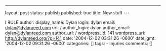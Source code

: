 ---

layout: post
status: publish
published: true
title: New stuff ---

I RULE author: display_name: Dylan login: dylan email: dylan@dylanreed.com url: / author_login: dylan author_email: dylan@dylanreed.com author_url: / wordpress_id: 141 wordpress_url: http://dylanreed.org/?p=141 date: '2004-12-02 03:31:26 -0600' date_gmt: '2004-12-02 09:31:26 -0600' categories: [] tags: - Injuries comments: [] 
